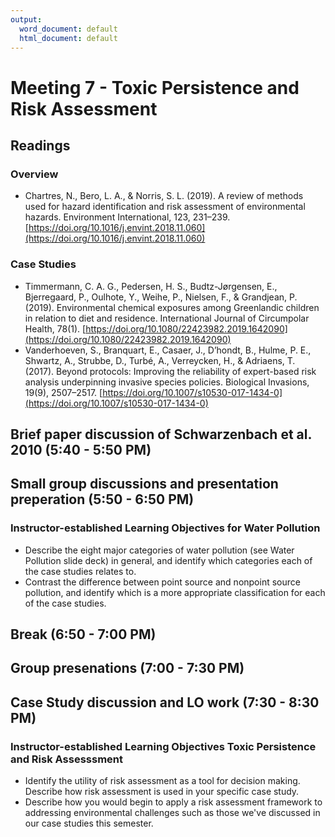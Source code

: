 ```yaml
---
output:
  word_document: default
  html_document: default
---
```


# Meeting 7 - Toxic Persistence and Risk Assessment

## Readings

### Overview

* Chartres, N., Bero, L. A., & Norris, S. L. (2019). A review of methods used for hazard identification and risk assessment of environmental hazards. Environment International, 123, 231–239. [https://doi.org/10.1016/j.envint.2018.11.060](https://doi.org/10.1016/j.envint.2018.11.060)

### Case Studies

* Timmermann, C. A. G., Pedersen, H. S., Budtz-Jørgensen, E., Bjerregaard, P., Oulhote, Y., Weihe, P., Nielsen, F., & Grandjean, P. (2019). Environmental chemical exposures among Greenlandic children in relation to diet and residence. International Journal of Circumpolar Health, 78(1). [https://doi.org/10.1080/22423982.2019.1642090](https://doi.org/10.1080/22423982.2019.1642090)
* Vanderhoeven, S., Branquart, E., Casaer, J., D’hondt, B., Hulme, P. E., Shwartz, A., Strubbe, D., Turbé, A., Verreycken, H., & Adriaens, T. (2017). Beyond protocols: Improving the reliability of expert-based risk analysis underpinning invasive species policies. Biological Invasions, 19(9), 2507–2517. [https://doi.org/10.1007/s10530-017-1434-0](https://doi.org/10.1007/s10530-017-1434-0)

## Brief paper discussion of Schwarzenbach et al. 2010 (5:40 - 5:50 PM)

## Small group discussions and presentation preperation (5:50 - 6:50 PM)

### Instructor-established Learning Objectives for Water Pollution

* Describe the eight major categories of water pollution (see Water Pollution slide deck) in general, and identify which categories each of the case studies relates to.
* Contrast the difference between point source and nonpoint source pollution, and identify which is a more appropriate classification for each of the case studies.


## Break (6:50 - 7:00 PM)

## Group presenations (7:00 - 7:30 PM)

## Case Study discussion and LO work (7:30 - 8:30 PM)

### Instructor-established Learning Objectives Toxic Persistence and Risk Assesssment

* Identify the utility of risk assessment as a tool for decision making. Describe how risk assessment is used in your specific case study.
* Describe how you would begin to apply a risk assessment framework to addressing environmental challenges such as those we've discussed in our case studies this semester.
